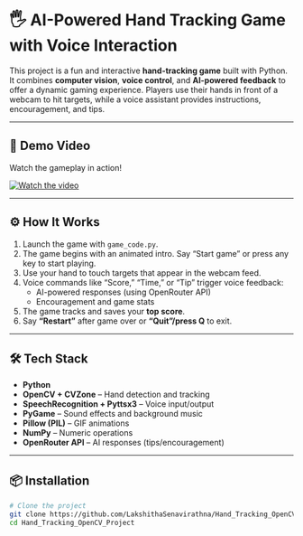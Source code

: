 # 🖐️ AI-Powered Hand Tracking Game with Voice Interaction

This project is a fun and interactive **hand-tracking game** built with Python. It combines **computer vision**, **voice control**, and **AI-powered feedback** to offer a dynamic gaming experience. Players use their hands in front of a webcam to hit targets, while a voice assistant provides instructions, encouragement, and tips.

---

## 🎥 Demo Video

Watch the gameplay in action!

[![Watch the video](https://img.youtube.com/vi/7E3w-aOlI2o/0.jpg)](https://youtu.be/7E3w-aOlI2o?si=XxVLDZrT3RRulm3l)

---

## ⚙️ How It Works

1. Launch the game with `game_code.py`.
2. The game begins with an animated intro. Say “Start game” or press any key to start playing.
3. Use your hand to touch targets that appear in the webcam feed.
4. Voice commands like “Score,” “Time,” or “Tip” trigger voice feedback:
   - AI-powered responses (using OpenRouter API)
   - Encouragement and game stats
5. The game tracks and saves your **top score**.
6. Say **“Restart”** after game over or **“Quit”/press Q** to exit.

---

## 🛠️ Tech Stack

- **Python**
- **OpenCV + CVZone** – Hand detection and tracking  
- **SpeechRecognition + Pyttsx3** – Voice input/output  
- **PyGame** – Sound effects and background music  
- **Pillow (PIL)** – GIF animations  
- **NumPy** – Numeric operations  
- **OpenRouter API** – AI responses (tips/encouragement)

---

## 📦 Installation

```bash
# Clone the project
git clone https://github.com/LakshithaSenavirathna/Hand_Tracking_OpenCV_Project.git
cd Hand_Tracking_OpenCV_Project
